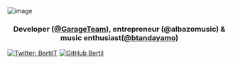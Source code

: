 

![image](https://user-images.githubusercontent.com/24902525/87114540-75e22980-c236-11ea-8de7-3932f902bc22.png)



<h3 align="center">  Developer (<a href="https://github.com/GarajesoftDevTeam">@GarageTeam</a>), entrepreneur (@albazomusic) &  music enthusiast(<a href="https://www.instagram.com/btandayamo">@btandayamo</a>) </h3>

[![Twitter: BertilT](https://img.shields.io/twitter/follow/btandayamo?style=social)](https://twitter.com/btandayamo)
[![GitHub Bertil](https://img.shields.io/github/followers/bertil291utn?label=follow&style=social)](https://github.com/bertil291utn)
